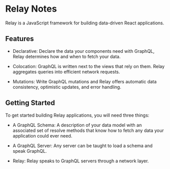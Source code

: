 # Relay Notes

Relay is a JavaScript framework for building data-driven React applications.


## Features

* Declarative: Declare the data your components need with GraphQL, Relay
  determines how and when to fetch your data.

* Colocation: GraphQL is written next to the views that rely on them.  Relay
  aggregates queries into efficient network requests.

* Mutations: Write GraphQL mutations and Relay offers automatic data
  consistency, optimistic updates, and error handling.


## Getting Started

To get started building Relay applications, you will need three things:

* A GraphQL Schema: A description of your data model with an associated set of
  resolve methods that know how to fetch any data your application could ever
  need.

* A GraphQL Server: Any server can be taught to load a schema and speak GraphQL.

* Relay: Relay speaks to GraphQL servers through a network layer.

